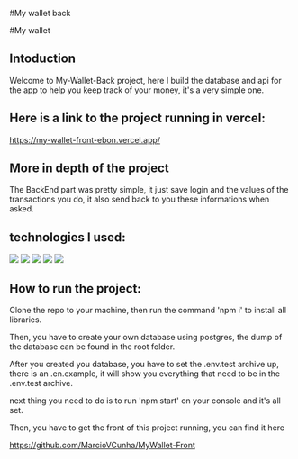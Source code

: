 #My wallet back

#My wallet

<h2>Intoduction</h2>

Welcome to My-Wallet-Back project, here I build the database and api for the app to help you keep track of your money, it's a very simple one.

<h2>Here is a link to the project running in vercel:</h2>

https://my-wallet-front-ebon.vercel.app/

<h2>More in depth of the project</h2>

The BackEnd part was pretty simple, it just save login and the values of the transactions you do, it also send back to you these informations when asked.

<h2>technologies I used:</h2>

<img src='https://img.shields.io/badge/JavaScript-323330?style=for-the-badge&logo=javascript&logoColor=F7DF1E'>
<img src='https://img.shields.io/badge/PostgreSQL-316192?style=for-the-badge&logo=postgresql&logoColor=white
	'>
<img src='https://img.shields.io/badge/npm-CB3837?style=for-the-badge&logo=npm&logoColor=white'>
<img src='https://img.shields.io/badge/Express.js-000000?style=for-the-badge&logo=express&logoColor=white'>
<img src='https://img.shields.io/badge/Heroku-430098?style=for-the-badge&logo=heroku&logoColor=white'>

<h2>How to run the project:</h2>

Clone the repo to your machine, then run the command 'npm i' to install all libraries.

Then, you have to create your own database using postgres, the dump of the database can be found in the root folder.

After you created you database, you have to set the .env.test archive up, there is an .en.example, it will show you everything that need to be in the .env.test archive.

next thing you need to do is to run 'npm start' on your console and it's all set.

Then, you have to get the front of this project running, you can find it here

https://github.com/MarcioVCunha/MyWallet-Front